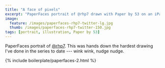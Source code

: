 ```yaml
---
title: "A face of pixels"
excerpt: "PaperFaces portrait of @rhp7 drawn with Paper by 53 on an iPad."
image: 
  feature: /images/paperfaces-rhp7-twitter-lg.jpg
  thumb: /images/paperfaces-rhp7-twitter-150.jpg
tags: [portrait, illustration, Paper by 53]
---
```


PaperFaces portrait of [@rhp7](http://twitter.com/rhp7). This was hands down the hardest drawing I've done in the series to date --- wink wink, nudge nudge.

{% include boilerplate/paperfaces-2.html %}